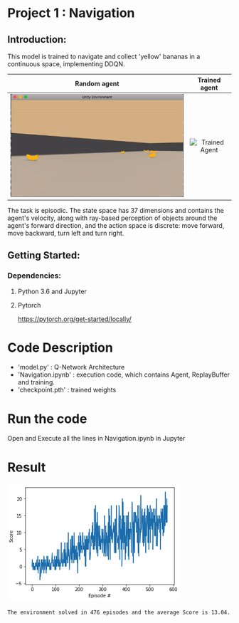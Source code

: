 # Project 1 : Navigation

## Introduction:

This model is trained to navigate and collect 'yellow' bananas in a continuous space, implementing DDQN.

| Random agent             |  Trained agent |
:-------------------------:|:-------------------------:
![Random Agent](random_agent.gif)  |  ![Trained Agent](trained_agent.gif)

The task is episodic.
The state space has 37 dimensions and contains the agent's velocity, along with ray-based perception of objects around the agent's forward direction, and the action space is discrete: move forward, move backward, turn left and turn right.

## Getting Started:
### Dependencies:
1. Python 3.6 and Jupyter
2. Pytorch

    https://pytorch.org/get-started/locally/
    
# Code Description

- 'model.py' : Q-Network Architecture
- 'Navigation.ipynb' : execution code, which contains Agent, ReplayBuffer and training.
- 'checkpoint.pth' : trained weights

# Run the code
Open and Execute all the lines in Navigation.ipynb in Jupyter

# Result
![myimage-alt-tag](score.png)

    The environment solved in 476 episodes and the average Score is 13.04.
